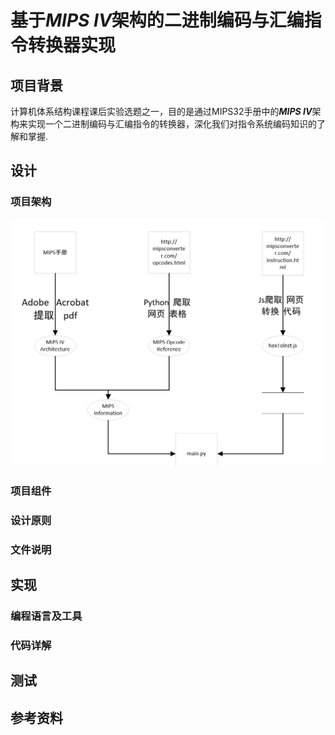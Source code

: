 # 基于***MIPS IV***架构的二进制编码与汇编指令转换器实现
## 项目背景
计算机体系结构课程课后实验选题之一，目的是通过MIPS32手册中的***MIPS IV***架构来实现一个二进制编码与汇编指令的转换器，深化我们对指令系统编码知识的了解和掌握.
## 设计  
### 项目架构  
![数据流图](数据流图.png)
### 项目组件  
### 设计原则  
### 文件说明  
## 实现  
### 编程语言及工具  
### 代码详解  
## 测试  
## 参考资料  